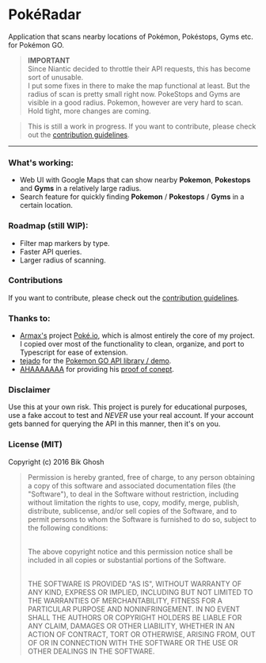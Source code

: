 # PokéRadar

Application that scans nearby locations of Pokémon, Pokéstops, Gyms etc. for Pokémon GO.

> **IMPORTANT** <br>
Since Niantic decided to throttle their API requests, this has become sort of unusable. <br> 
I put some fixes in there to make the map functional at least. But the radius of scan is pretty small right now. PokeStops and Gyms are visible in a good radius. Pokemon, however are very hard to scan. Hold tight, more changes are coming. 

> This is still a work in progress. If you want to contribute, please check out the [contribution guidelines](CONTRIBUTING.md).

---

### What's working:

- Web UI with Google Maps that can show nearby **Pokemon**, **Pokestops** and **Gyms** in a relatively large radius.
- Search feature for quickly finding **Pokemon** / **Pokestops** / **Gyms** in a certain location.

### Roadmap (still WIP):

- Filter map markers by type.
- Faster API queries.
- Larger radius of scanning.

### Contributions

If you want to contribute, please check out the [contribution guidelines](CONTRIBUTING.md).

### Thanks to:

- [Armax's](https://github.com/Armax) project [Poké.io](https://github.com/Armax/Pokemon-GO-node-api), which is almost entirely the core of my project. I copied over most of the functionality to clean, organize, and port to Typescript for ease of extension.
- [tejado](https://github.com/tejado) for the [Pokemon GO API library / demo](https://github.com/tejado/pgoapi).
- [AHAAAAAAA](https://github.com/AHAAAAAAA/) for providing his [proof of conept](https://github.com/AHAAAAAAA/PokemonGo-Map/).

### Disclaimer

Use this at your own risk. This project is purely for educational purposes, use a fake accout to test and _NEVER_ use your real account. If your account gets banned for querying the API in this manner, then it's on you.

### License (MIT)

Copyright (c) 2016 Bik Ghosh

<blockquote>
Permission is hereby granted, free of charge, to any person obtaining a copy of this software and associated documentation files (the "Software"), to deal in the Software without restriction, including without limitation the rights to use, copy, modify, merge, publish, distribute, sublicense, and/or sell copies of the Software, and to permit persons to whom the Software is furnished to do so, subject to the following conditions: <br><br>

The above copyright notice and this permission notice shall be included in all copies or substantial portions of the Software. <br><br>

THE SOFTWARE IS PROVIDED "AS IS", WITHOUT WARRANTY OF ANY KIND, EXPRESS OR IMPLIED, INCLUDING BUT NOT LIMITED TO THE WARRANTIES OF MERCHANTABILITY, FITNESS FOR A PARTICULAR PURPOSE AND NONINFRINGEMENT. IN NO EVENT SHALL THE AUTHORS OR COPYRIGHT HOLDERS BE LIABLE FOR ANY CLAIM, DAMAGES OR OTHER LIABILITY, WHETHER IN AN ACTION OF CONTRACT, TORT OR OTHERWISE, ARISING FROM, OUT OF OR IN CONNECTION WITH THE SOFTWARE OR THE USE OR OTHER DEALINGS IN THE SOFTWARE.
</blockquote>